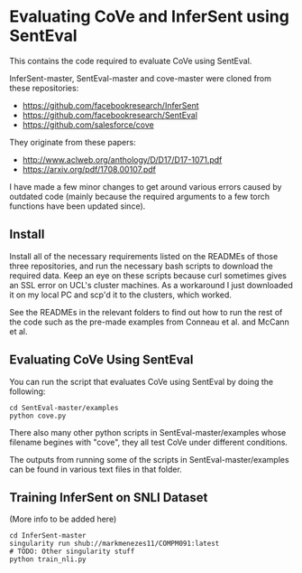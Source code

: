 # Evaluating CoVe and InferSent using SentEval
This contains the code required to evaluate CoVe using SentEval.

InferSent-master, SentEval-master and cove-master were cloned from these repositories:
- https://github.com/facebookresearch/InferSent
- https://github.com/facebookresearch/SentEval
- https://github.com/salesforce/cove
        
They originate from these papers:
- http://www.aclweb.org/anthology/D/D17/D17-1071.pdf
- https://arxiv.org/pdf/1708.00107.pdf

I have made a few minor changes to get around various errors caused by outdated code (mainly because the required arguments to a few torch functions have been updated since).

## Install

Install all of the necessary requirements listed on the READMEs of those three repositories, and run the necessary bash scripts to download the required data. Keep an eye on these scripts because curl sometimes gives an SSL error on UCL's cluster machines. As a workaround I just downloaded it on my local PC and scp'd it to the clusters, which worked. 

See the READMEs in the relevant folders to find out how to run the rest of the code such as the pre-made examples from Conneau et al. and McCann et al.

## Evaluating CoVe Using SentEval

You can run the script that evaluates CoVe using SentEval by doing the following:
```
cd SentEval-master/examples
python cove.py
```
There also many other python scripts in SentEval-master/examples whose filename begines with "cove", they all test CoVe under different conditions.

The outputs from running some of the scripts in SentEval-master/examples can be found in various text files in that folder.

## Training InferSent on SNLI Dataset

(More info to be added here)

```
cd InferSent-master
singularity run shub://markmenezes11/COMPM091:latest
# TODO: Other singularity stuff
python train_nli.py
```